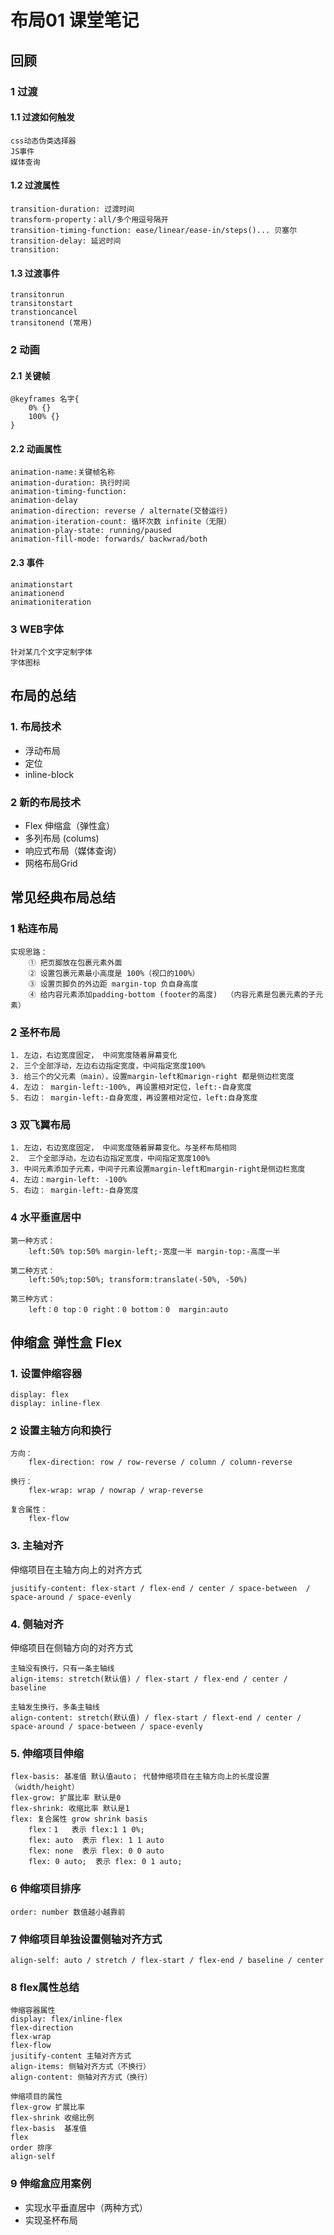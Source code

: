 # 布局01 课堂笔记

## 回顾

### 1 过渡

#### 1.1 过渡如何触发

```
css动态伪类选择器
JS事件
媒体查询
```

#### 1.2 过渡属性

```
transition-duration: 过渡时间
transform-property：all/多个用逗号隔开
transition-timing-function: ease/linear/ease-in/steps()... 贝塞尔
transition-delay: 延迟时间
transition:
```

#### 1.3 过渡事件

```
transitonrun
transitonstart
transtioncancel
transitonend (常用)
```



### 2 动画

#### 2.1 关键帧

```
@keyframes 名字{
	0% {}
	100% {}
}
```

#### 2.2 动画属性

```
animation-name:关键帧名称
animation-duration: 执行时间
animation-timing-function: 
animation-delay
animation-direction: reverse / alternate(交替运行)
animation-iteration-count: 循环次数 infinite（无限）
animation-play-state: running/paused 
animation-fill-mode: forwards/ backwrad/both
```

#### 2.3 事件

```
animationstart
animationend
animationiteration
```

### 3 WEB字体

```
针对某几个文字定制字体
字体图标
```



## 布局的总结

### 1. 布局技术

* 浮动布局 
* 定位
* inline-block

### 2 新的布局技术

* Flex 伸缩盒（弹性盒）
* 多列布局 (colums)
* 响应式布局（媒体查询）
* 网格布局Grid



## 常见经典布局总结

### 1 粘连布局

```
实现思路：
	① 把页脚放在包裹元素外面
	② 设置包裹元素最小高度是 100%（视口的100%）
	③ 设置页脚负的外边距 margin-top 负自身高度
	④ 给内容元素添加padding-bottom (footer的高度)  （内容元素是包裹元素的子元素）
```



### 2 圣杯布局

```
1. 左边，右边宽度固定， 中间宽度随着屏幕变化
2. 三个全部浮动，左边右边指定宽度，中间指定宽度100%
3. 给三个的父元素（main），设置margin-left和marign-right 都是侧边栏宽度
4. 左边： margin-left:-100%, 再设置相对定位，left:-自身宽度
5. 右边： margin-left:-自身宽度，再设置相对定位，left:自身宽度
```



### 3 双飞翼布局

```
1. 左边，右边宽度固定， 中间宽度随着屏幕变化。与圣杯布局相同
2.  三个全部浮动，左边右边指定宽度，中间指定宽度100%
3. 中间元素添加子元素，中间子元素设置margin-left和margin-right是侧边栏宽度
4. 左边：margin-left: -100%
5. 右边： margin-left:-自身宽度
```



### 4 水平垂直居中

```
第一种方式：
	left:50% top:50% margin-left;-宽度一半 margin-top:-高度一半

第二种方式：
	left:50%;top:50%; transform:translate(-50%, -50%)

第三种方式：
	left：0 top：0 right：0 bottom：0  margin:auto
```





## 伸缩盒 弹性盒 Flex

### 1. 设置伸缩容器

```
display: flex
display: inline-flex
```

### 2 设置主轴方向和换行

```
方向：
	flex-direction: row / row-reverse / column / column-reverse

换行：
	flex-wrap: wrap / nowrap / wrap-reverse
	
复合属性：
	flex-flow
```

### 3. 主轴对齐

伸缩项目在主轴方向上的对齐方式

```
jusitify-content: flex-start / flex-end / center / space-between  / space-around / space-evenly
```



### 4. 侧轴对齐

伸缩项目在侧轴方向的对齐方式

```
主轴没有换行，只有一条主轴线
align-items: stretch(默认值) / flex-start / flex-end / center / baseline

主轴发生换行，多条主轴线
align-content: stretch(默认值) / flex-start / flext-end / center / space-around / space-between / space-evenly 

```



### 5. 伸缩项目伸缩

```
flex-basis: 基准值 默认值auto； 代替伸缩项目在主轴方向上的长度设置（width/height）
flex-grow: 扩展比率 默认是0
flex-shrink: 收缩比率 默认是1  
flex: 复合属性 grow shrink basis
	flex：1   表示 flex:1 1 0%;
	flex: auto  表示 flex: 1 1 auto
	flex: none  表示 flex: 0 0 auto
	flex: 0 auto;  表示 flex: 0 1 auto;
```



### 6 伸缩项目排序

```
order: number 数值越小越靠前
```



### 7 伸缩项目单独设置侧轴对齐方式

```
align-self: auto / stretch / flex-start / flex-end / baseline / center
```



### 8 flex属性总结

````
伸缩容器属性
display: flex/inline-flex
flex-direction
flex-wrap
flex-flow
jusitify-content 主轴对齐方式
align-items: 侧轴对齐方式（不换行）
align-content: 侧轴对齐方式（换行）

伸缩项目的属性
flex-grow 扩展比率
flex-shrink 收缩比例
flex-basis  基准值
flex 
order 排序
align-self
````



### 9 伸缩盒应用案例

* 实现水平垂直居中（两种方式）
* 实现圣杯布局